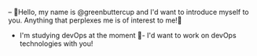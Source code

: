 – 👋Hello, my name is @greenbuttercup and I'd want to introduce myself to you. Anything that perplexes me is of interest to me!👀
- I'm studying devOps at the moment 🌱- I'd want to work on devOps technologies with you! 
<!---
greenbuttercup/greenbuttercup is a ✨ special ✨ repository because its `README.md` (this file) appears on your GitHub profile.
You can click the Preview link to take a look at your changes.
--->
